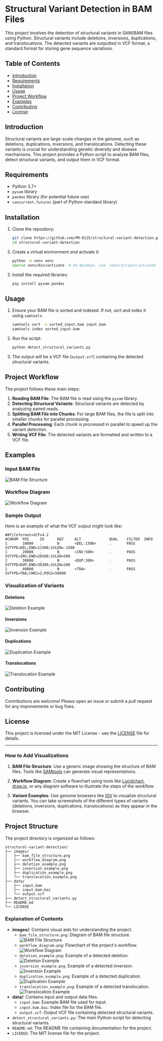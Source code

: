 
# Structural Variant Detection in BAM Files

This project involves the detection of structural variants in SAM/BAM files using Python. Structural variants include deletions, inversions, duplications, and translocations. The detected variants are outputted in VCF format, a standard format for storing gene sequence variations.

## Table of Contents

- [Introduction](#introduction)
- [Requirements](#requirements)
- [Installation](#installation)
- [Usage](#usage)
- [Project Workflow](#project-workflow)
- [Examples](#examples)
- [Contributing](#contributing)
- [License](#license)

## Introduction

Structural variants are large-scale changes in the genome, such as deletions, duplications, inversions, and translocations. Detecting these variants is crucial for understanding genetic diversity and disease mechanisms. This project provides a Python script to analyze BAM files, detect structural variants, and output them in VCF format.

## Requirements

- Python 3.7+
- `pysam` library
- `pandas` library (for potential future use)
- `concurrent.futures` (part of Python standard library)

## Installation

1. Clone the repository:
   ```bash
   git clone https://github.com/PM-0125/structural-variant-detection.git
   cd structural-variant-detection
   ```

2. Create a virtual environment and activate it:
   ```bash
   python -m venv venv
   source venv/bin/activate  # On Windows, use `venv\Scripts\activate`
   ```

3. Install the required libraries:
   ```bash
   pip install pysam pandas
   ```

## Usage

1. Ensure your BAM file is sorted and indexed. If not, sort and index it using `samtools`:
   ```bash
   samtools sort -o sorted_input.bam input.bam
   samtools index sorted_input.bam
   ```

2. Run the script:
   ```bash
   python detect_structural_variants.py
   ```

3. The output will be a VCF file (`output.vcf`) containing the detected structural variants.

## Project Workflow

The project follows these main steps:

1. **Reading BAM File**: The BAM file is read using the `pysam` library.
2. **Detecting Structural Variants**: Structural variants are detected by analyzing paired reads.
3. **Splitting BAM File into Chunks**: For large BAM files, the file is split into smaller chunks for parallel processing.
4. **Parallel Processing**: Each chunk is processed in parallel to speed up the variant detection.
5. **Writing VCF File**: The detected variants are formatted and written to a VCF file.

## Examples

### Input BAM File

![BAM File Structure](Images/bam_file_structure.png)

### Workflow Diagram

![Workflow Diagram](Images/workflow_diagram.png)

### Sample Output

Here is an example of what the VCF output might look like:

```
##fileformat=VCFv4.2
#CHROM  POS     ID      REF     ALT             QUAL    FILTER  INFO
1       10000   .       N       <DEL:1500>      .       PASS    SVTYPE=DEL;END=11500;SVLEN=-1500
1       20000   .       N       <INV:500>       .       PASS    SVTYPE=INV;END=20500;SVLEN=500
2       30000   .       N       <DUP:300>       .       PASS    SVTYPE=DUP;END=30300;SVLEN=300
1       40000   .       N       <TRA>           .       PASS    SVTYPE=TRA;CHR2=2;POS2=50000
```

### Visualization of Variants

#### Deletions

![Deletion Example](Images/deletion_example.png)

#### Inversions

![Inversion Example](Images/inversion_example.png)

#### Duplications

![Duplication Example](Images/duplication_example.png)

#### Translocations

![Translocation Example](Images/translocation_example.png)

## Contributing

Contributions are welcome! Please open an issue or submit a pull request for any improvements or bug fixes.

## License

This project is licensed under the MIT License - see the [LICENSE](LICENSE) file for details.

---

### How to Add Visualizations

1. **BAM File Structure**: Use a generic image showing the structure of BAM files. Tools like [SAMtools](http://www.htslib.org/) can generate visual representations.

2. **Workflow Diagram**: Create a flowchart using tools like [Lucidchart](https://www.lucidchart.com/), [draw.io](https://app.diagrams.net/), or any diagram software to illustrate the steps of the workflow.

3. **Variant Examples**: Use genome browsers like [IGV](http://software.broadinstitute.org/software/igv/) to visualize structural variants. You can take screenshots of the different types of variants (deletions, inversions, duplications, translocations) as they appear in the browser.


## Project Structure

The project directory is organized as follows:

```
structural-variant-detection/
├── images/
│   ├── bam_file_structure.png
│   ├── workflow_diagram.png
│   ├── deletion_example.png
│   ├── inversion_example.png
│   ├── duplication_example.png
│   └── translocation_example.png
├── data/
│   ├── input.bam
│   ├── input.bam.bai
│   └── output.vcf
├── detect_structural_variants.py
├── README.md
└── LICENSE
```

### Explanation of Contents

- **images/**: Contains visual aids for understanding the project.
  - `bam_file_structure.png`: Diagram of BAM file structure.
    ![BAM File Structure](Images/bam_file_structure.png)
  - `workflow_diagram.png`: Flowchart of the project's workflow.
    ![Workflow Diagram](Images/workflow_diagram.png)
  - `deletion_example.png`: Example of a detected deletion.
    ![Deletion Example](Images/deletion_example.png)
  - `inversion_example.png`: Example of a detected inversion.
    ![Inversion Example](Images/inversion_example.png)
  - `duplication_example.png`: Example of a detected duplication.
    ![Duplication Example](Images/duplication_example.png)
  - `translocation_example.png`: Example of a detected translocation.
    ![Translocation Example](Images/translocation_example.png)
- **data/**: Contains input and output data files.
  - `input.bam`: Example BAM file used for input.
  - `input.bam.bai`: Index file for the BAM file.
  - `output.vcf`: Output VCF file containing detected structural variants.
- `detect_structural_variants.py`: The main Python script for detecting structural variants.
- `README.md`: The README file containing documentation for the project.
- `LICENSE`: The MIT license file for the project.
```

